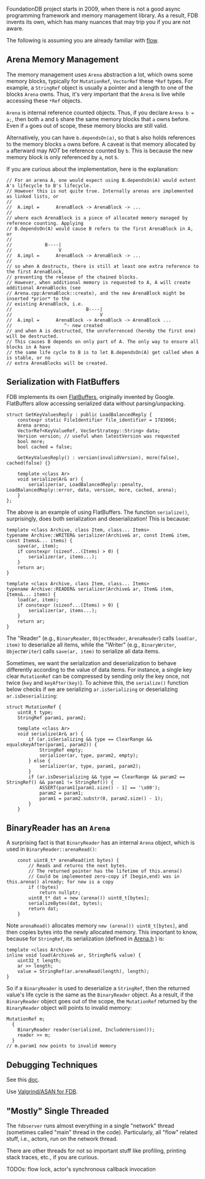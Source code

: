 FoundationDB project starts in 2009, when there is not a good async programming framework and memory management library. As a result, FDB invents its own, which has many nuances that may trip you if you are not aware.

The following is assuming you are already familiar with [flow](https://github.com/apple/foundationdb/blob/main/flow/README.md).

## Arena Memory Management

The memory management uses `Arena` abstraction a lot, which owns some memory blocks, typically for `MutationRef`, `VectorRef` these `*Ref` types. For example, a `StringRef` object is usually a pointer and a length to one of the blocks `Arena` owns. Thus, it's very important that the `Arena` is live while accessing these `*Ref` objects.

`Arena` is internal reference counted objects. Thus, if you declare `Arena b = a;`, then both `a` and `b` share the same memory blocks that `a` owns before. Even if `a` goes out of scope, these memory blocks are still valid.

Alternatively, you can have `b.dependsOn(a)`, so that `b` also holds references to the memory blocks `a` owns before. A caveat is that  memory allocated by `a` afterward may *NOT* be reference counted by `b`. This is because the new memory block is only referenced by `a`, not `b`.

If you are curious about the implementation, here is the explanation:

```
// For an arena A, one would expect using B.dependsOn(A) would extent A's lifecycle to B's lifecycle.
// However this is not quite true. Internally arenas are implemented as linked lists, or
//
//  A.impl =      ArenaBlock -> ArenaBlock -> ...
//
// where each ArenaBlock is a piece of allocated memory managed by reference counting. Applying
// B.dependsOn(A) would cause B refers to the first ArenaBlock in A, or
//
//            B----|
//                 V
//  A.impl =      ArenaBlock -> ArenaBlock -> ...
//
// so when A destructs, there is still at least one extra reference to the first ArenaBlock,
// preventing the release of the chained blocks.
// However, when additional memory is requested to A, A will create additional ArenaBlocks (see
// Arena.cpp:ArenaBlock::create), and the new ArenaBlock might be inserted *prior* to the
// existing ArenaBlock, i.e.
//                           B----|
//                                V
//  A.impl =      ArenaBlock -> ArenaBlock -> ArenaBlock ...
//                   ^- new created
// and when A is destructed, the unreferrenced (hereby the first one) will be destructed.
// This causes B depends on only part of A. The only way to ensure all blocks in A have
// the same life cycle to B is to let B.dependsOn(A) get called when A is stable, or no
// extra ArenaBlocks will be created.
```

## Serialization with FlatBuffers

FDB implements its own [FlatBuffers](https://google.github.io/flatbuffers/), originally invented by Google. FlatBuffers allow accessing serialized data without parsing/unpacking.

```
struct GetKeyValuesReply : public LoadBalancedReply {
	constexpr static FileIdentifier file_identifier = 1783066;
	Arena arena;
	VectorRef<KeyValueRef, VecSerStrategy::String> data;
	Version version; // useful when latestVersion was requested
	bool more;
	bool cached = false;

	GetKeyValuesReply() : version(invalidVersion), more(false), cached(false) {}

	template <class Ar>
	void serialize(Ar& ar) {
		serializer(ar, LoadBalancedReply::penalty, LoadBalancedReply::error, data, version, more, cached, arena);
	}
};
```

The above is an example of using FlatBuffers. The function `serialize()`, surprisingly, does both serialization and deserialization! This is because:

```
template <class Archive, class Item, class... Items>
typename Archive::WRITER& serializer(Archive& ar, const Item& item, const Items&... items) {
	save(ar, item);
	if constexpr (sizeof...(Items) > 0) {
		serializer(ar, items...);
	}
	return ar;
}

template <class Archive, class Item, class... Items>
typename Archive::READER& serializer(Archive& ar, Item& item, Items&... items) {
	load(ar, item);
	if constexpr (sizeof...(Items) > 0) {
		serializer(ar, items...);
	}
	return ar;
}
```

The "Reader" (e.g., `BinaryReader`, `ObjectReader`, `ArenaReader`) calls `load(ar, item)` to deserialize all items, while the "Writer" (e.g., `BinaryWriter`, `ObjectWriter`) calls `save(ar, item)` to serialize all data items.

Sometimes, we want the serialization and deserialization to behave differently according to the value of data items. For instance, a single key clear `MutationRef` can be compressed by sending only the key once, not twice (`key` and `keyAfter(key)`). To achieve this, the `serialize()` function below checks if we are serializing `ar.isSerializing` or deserializing `ar.isDeserializing`:

```
struct MutationRef {
	uint8_t type;
	StringRef param1, param2;

	template <class Ar>
	void serialize(Ar& ar) {
		if (ar.isSerializing && type == ClearRange && equalsKeyAfter(param1, param2)) {
			StringRef empty;
			serializer(ar, type, param2, empty);
		} else {
			serializer(ar, type, param1, param2);
		}
		if (ar.isDeserializing && type == ClearRange && param2 == StringRef() && param1 != StringRef()) {
			ASSERT(param1[param1.size() - 1] == '\x00');
			param2 = param1;
			param1 = param2.substr(0, param2.size() - 1);
		}
	}
```

## BinaryReader has an `Arena`

A surprising fact is that `BinaryReader` has an internal `Arena` object, which is used in `BinaryReader::arenaRead()`:
```
	const uint8_t* arenaRead(int bytes) {
		// Reads and returns the next bytes.
		// The returned pointer has the lifetime of this.arena()
		// Could be implemented zero-copy if [begin,end) was in this.arena() already; for now is a copy
		if (!bytes)
			return nullptr;
		uint8_t* dat = new (arena()) uint8_t[bytes];
		serializeBytes(dat, bytes);
		return dat;
	}
```

Note `arenaRead()` allocates memory `new (arena()) uint8_t[bytes]`, and then copies bytes into the newly allocated memory. This important to know, because for `StringRef`, its serialization (defined in [Arena.h](https://github.com/apple/foundationdb/blob/main/Arena.h) ) is:

```
template <class Archive>
inline void load(Archive& ar, StringRef& value) {
	uint32_t length;
	ar >> length;
	value = StringRef(ar.arenaRead(length), length);
}
```

So if a `BinaryReader` is used to deserialize a `StringRef`, then the returned value's life cycle is the same as the `BinaryReader` object. As a result, if the `BinaryReader` object goes out of the scope, the `MutationRef` returned by the `BinaryReader` object will points to invalid memory:

```
MutationRef m;
  {
    BinaryReader reader(serialized, IncludeVersion());
    reader >> m;
  }
// m.param1 now points to invalid memory
```

## Debugging Techniques

See this [doc](https://hackmd.io/@fcfArsh_TF2EoVfmdyhrrQ/HyDLmDeOY).

Use [Valgrind/ASAN for FDB](https://github.com/jzhou77/foundationdb/wiki/Valgrind).

## "Mostly" Single Threaded

The `fdbserver` runs almost everything in a single "network" thread (sometimes called "main" thread in the code). Particularly, all "flow" related stuff, i.e., actors, run on the network thread.

There are other threads for not so important stuff like profiling, printing stack traces, etc., if you are curious.

TODOs: flow lock, actor's synchronous callback invocation
